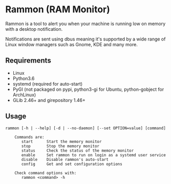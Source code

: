 # Rammon (RAM Monitor)

Rammon is a tool to alert you when your machine is running low on memory with a desktop notification.

Notifications are sent using dbus meaning it's supported by a wide range of Linux window managers
such as Gnome, KDE and many more.

## Requirements

- Linux
- Python3.6
- systemd (required for auto-start)
- PyGI (not packaged on pypi, python3-gi for Ubuntu, python-gobject for ArchLinux)
- GLib 2.46+ and girepository 1.46+

## Usage

```
rammon [-h | --help] [-d | --no-daemon] [--set OPTION=value] [command]

    Commands are:
       start      Start the memory monitor
       stop       Stop the memory monitor
       status     Check the status of the memory monitor
       enable     Set rammon to run on login as a systemd user service
       disable    Disable rammon's auto-start
       config     Get and set configuration options

    Check command options with:
       rammon <command> -h

```
